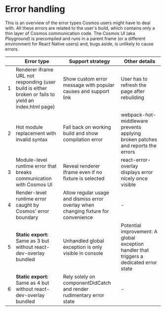 # Error handling

This is an overview of the error types Cosmos users might have to deal with. All these errors are related to the user's build, which contains only a thin layer of Cosmos communication code. The Cosmos UI (aka _Playground_) is precompiled and runs in a parent frame (or a different environment for React Native users) and, bugs aside, is unlikely to cause errors.

|     | Error type                                                                                            | Support strategy                                                                    | Other details                                                                           |
| --- | ----------------------------------------------------------------------------------------------------- | ----------------------------------------------------------------------------------- | --------------------------------------------------------------------------------------- |
| 1   | Renderer iframe URL not responding (user build is either broken or fails to yield an index.html page) | Show custom error message with popular causes and support link                      | User has to refresh the page after rebuilding                                           |
| 2   | Hot module replacement with invalid syntax                                                            | Fall back on working build and show compilation error                               | webpack-hot-middleware prevents applying broken patches and reports the errors          |
| 3   | Module-level runtime error that breaks communication with Cosmos UI                                   | Reveal renderer iframe even if no fixture is selected                               | react-error-overlay displays error nicely once visible                                  |
| 4   | Render-level runtime error caught by Cosmos' error boundary                                           | Allow regular usage and dismiss error overlay when changing fixture for convenience | -                                                                                       |
| 5   | **Static export:** Same as 3 but without react-dev-overlay bundled                                    | Unhandled global exception is only visible in console                               | Potential improvement: A global exception handler that triggers a dedicated error state |
| 6   | **Static export:** Same as 4 but without react-dev-overlay bundled                                    | Rely solely on componentDidCatch and render rudimentary error state                 | -                                                                                       |

